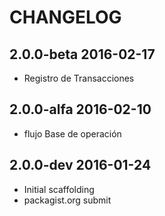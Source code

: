 # CHANGELOG

## 2.0.0-beta 2016-02-17
* Registro de Transacciones

## 2.0.0-alfa 2016-02-10
* flujo Base de operación

## 2.0.0-dev 2016-01-24
* Initial scaffolding
* packagist.org submit